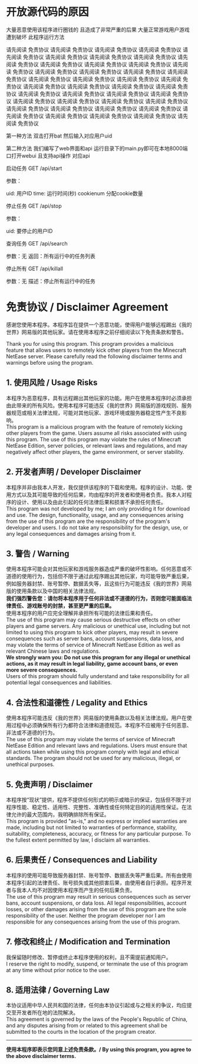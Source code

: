 # 开放源代码的原因

大量恶意使用该程序进行圈钱的 且造成了非常严重的后果 大量正常游戏用户游戏遭到破坏
此程序运行方法





请先阅读 免责协议 请先阅读 免责协议 请先阅读 免责协议 请先阅读 免责协议 请先阅读 免责协议 请先阅读 免责协议 请先阅读 免责协议 请先阅读 免责协议 请先阅读 免责协议 请先阅读 免责协议 请先阅读 免责协议 请先阅读 免责协议 请先阅读 免责协议 请先阅读 免责协议 请先阅读 免责协议 请先阅读 免责协议 请先阅读 免责协议 请先阅读 免责协议 请先阅读 免责协议 请先阅读 免责协议 请先阅读 免责协议 请先阅读 免责协议 请先阅读 免责协议 请先阅读 免责协议 请先阅读 免责协议 请先阅读 免责协议 请先阅读 免责协议 请先阅读 免责协议 请先阅读 免责协议 请先阅读 免责协议 请先阅读 免责协议 请先阅读 免责协议 请先阅读 免责协议 请先阅读 免责协议 请先阅读 免责协议 请先阅读 免责协议 请先阅读 免责协议 请先阅读 免责协议 请先阅读 免责协议 请先阅读 免责协议 请先阅读 免责协议 请先阅读 免责协议 





第一种方法 双击打开bat 然后输入对应用户uid



第二种方法 我们编写了web界面和api 运行目录下的main.py即可在本地8000端口打开webui 且支持api操作
对应api

启动任务
GET /api/start  

参数：

uid: 用户ID
time: 运行时间(秒)
cookienum 分配cookie数量


停止任务
GET /api/stop  

参数：

uid: 要停止的用户ID



查询任务
GET /api/search  

参数：无
返回：所有运行中的任务列表

停止所有
GET /api/killall  

参数：无
描述：停止所有运行中的任务



# 免责协议 / Disclaimer Agreement

感谢您使用本程序。本程序旨在提供一个恶意功能，使得用户能够远程踢出《我的世界》网易版的其他玩家。请在使用本程序之前仔细阅读以下免责条款和警告。

Thank you for using this program. This program provides a malicious feature that allows users to remotely kick other players from the Minecraft NetEase server. Please carefully read the following disclaimer terms and warnings before using the program.

## 1. 使用风险 / Usage Risks

本程序为恶意程序，具有远程踢出其他玩家的功能。用户在使用本程序时必须承担由此带来的所有风险。使用本程序可能违反《我的世界》网易版的游戏规则、服务器规范或相关法律法规，可能对其他玩家、游戏环境或服务器稳定性产生不良影响。  
This program is a malicious program with the feature of remotely kicking other players from the game. Users assume all risks associated with using this program. The use of this program may violate the rules of Minecraft NetEase Edition, server policies, or relevant laws and regulations, and may negatively affect other players, the game environment, or server stability.

## 2. 开发者声明 / Developer Disclaimer

本程序并非由我本人开发，我仅提供该程序的下载和使用。程序的设计、功能、使用方式以及其可能导致的任何后果，均由程序的开发者和使用者负责。我本人对程序的设计、使用以及由此引起的任何法律后果和损害不承担任何责任。  
This program was not developed by me; I am only providing it for download and use. The design, functionality, usage, and any consequences arising from the use of this program are the responsibility of the program's developer and users. I do not take any responsibility for the design, use, or any legal consequences and damages arising from it.

## 3. 警告 / Warning

使用本程序可能会对其他玩家和游戏服务器造成严重的破坏性影响。任何恶意或不道德的使用行为，包括但不限于通过此程序踢出其他玩家，均可能导致严重后果，例如服务器封禁、账号暂停、数据丢失等，且这些行为可能违反《我的世界》网易版的使用条款以及中国的相关法律法规。  
**我们强烈警告您：请勿将本程序用于任何非法或不道德的行为，否则您可能面临法律责任、游戏账号的封禁，甚至更严重的后果。**  
使用本程序的用户应完全理解并承担所有可能的法律后果和责任。  
The use of this program may cause serious destructive effects on other players and game servers. Any malicious or unethical use, including but not limited to using this program to kick other players, may result in severe consequences such as server bans, account suspensions, data loss, and may violate the terms of service of Minecraft NetEase Edition as well as relevant Chinese laws and regulations.  
**We strongly warn you: Do not use this program for any illegal or unethical actions, as it may result in legal liability, game account bans, or even more severe consequences.**  
Users of this program should fully understand and take responsibility for all potential legal consequences and liabilities.

## 4. 合法性和道德性 / Legality and Ethics

使用本程序可能违反《我的世界》网易版的使用条款以及相关法律法规。用户在使用过程中必须确保所有行为都符合法律和道德规范。本程序不应被用于任何恶意、非法或不道德的行为。  
The use of this program may violate the terms of service of Minecraft NetEase Edition and relevant laws and regulations. Users must ensure that all actions taken while using this program comply with legal and ethical standards. The program should not be used for any malicious, illegal, or unethical purposes.

## 5. 免责声明 / Disclaimer

本程序按“现状”提供，程序不提供任何形式的明示或暗示的保证，包括但不限于对程序性能、稳定性、适用性、完整性、准确性或任何特定目的的适用性保证。在法律允许的最大范围内，我明确排除所有保证。  
This program is provided "as-is," and no express or implied warranties are made, including but not limited to warranties of performance, stability, suitability, completeness, accuracy, or fitness for any particular purpose. To the fullest extent permitted by law, I disclaim all warranties.

## 6. 后果责任 / Consequences and Liability

本程序的使用可能导致服务器封禁、账号暂停、数据丢失等严重后果。所有由使用本程序引起的法律责任、账号损失或其他损害后果，由使用者自行承担。程序开发者与我本人均不对因使用本程序而产生的任何后果负责。  
The use of this program may result in serious consequences such as server bans, account suspensions, or data loss. All legal responsibilities, account losses, or other damages arising from the use of this program are the sole responsibility of the user. Neither the program developer nor I am responsible for any consequences arising from the use of this program.

## 7. 修改和终止 / Modification and Termination

我保留随时修改、暂停或终止本程序使用的权利，且不需提前通知用户。  
I reserve the right to modify, suspend, or terminate the use of this program at any time without prior notice to the user.

## 8. 适用法律 / Governing Law

本协议适用中华人民共和国的法律，任何由本协议引起或与之相关的争议，均应提交至开发者所在地的法院解决。  
This agreement is governed by the laws of the People's Republic of China, and any disputes arising from or related to this agreement shall be submitted to the courts in the location of the program creator.

---

**使用本程序即表示您同意上述免责条款。/ By using this program, you agree to the above disclaimer terms.**
